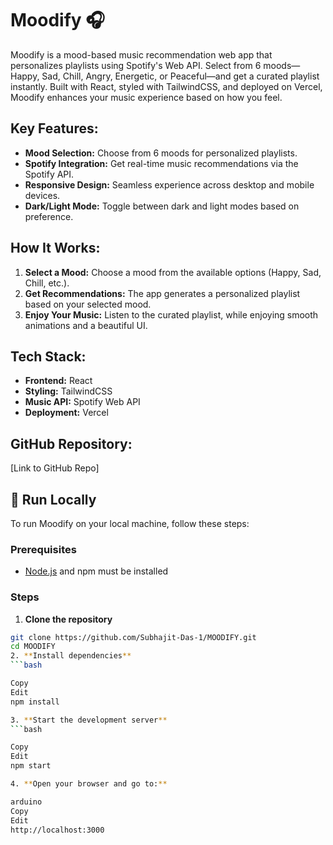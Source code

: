 # Moodify 🎧

Moodify is a mood-based music recommendation web app that personalizes playlists using Spotify's Web API. Select from 6 moods—Happy, Sad, Chill, Angry, Energetic, or Peaceful—and get a curated playlist instantly. Built with React, styled with TailwindCSS, and deployed on Vercel, Moodify enhances your music experience based on how you feel. 

## Key Features:
- **Mood Selection:** Choose from 6 moods for personalized playlists.
- **Spotify Integration:** Get real-time music recommendations via the Spotify API.
- **Responsive Design:** Seamless experience across desktop and mobile devices.
- **Dark/Light Mode:** Toggle between dark and light modes based on preference.

## How It Works:
1. **Select a Mood:** Choose a mood from the available options (Happy, Sad, Chill, etc.).
2. **Get Recommendations:** The app generates a personalized playlist based on your selected mood.
3. **Enjoy Your Music:** Listen to the curated playlist, while enjoying smooth animations and a beautiful UI.

## Tech Stack:
- **Frontend:** React
- **Styling:** TailwindCSS
- **Music API:** Spotify Web API
- **Deployment:** Vercel

## GitHub Repository:
[Link to GitHub Repo]

## 🚀 Run Locally

To run Moodify on your local machine, follow these steps:

### Prerequisites

- [Node.js](https://nodejs.org/) and npm must be installed

### Steps

1. **Clone the repository**
```bash
git clone https://github.com/Subhajit-Das-1/MOODIFY.git
cd MOODIFY
2. **Install dependencies**
```bash

Copy
Edit
npm install

3. **Start the development server**
```bash

Copy
Edit
npm start

4. **Open your browser and go to:**

arduino
Copy
Edit
http://localhost:3000